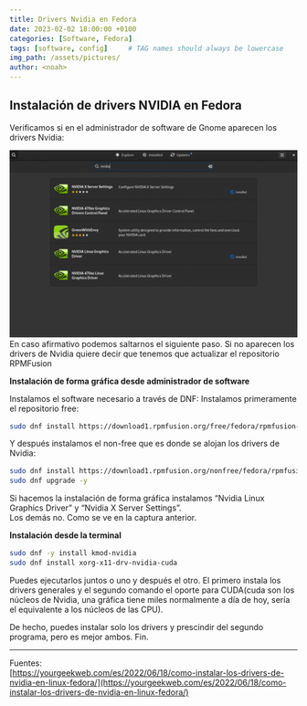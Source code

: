 ```yaml
---
title: Drivers Nvidia en Fedora
date: 2023-02-02 18:00:00 +0100
categories: [Software, Fedora]
tags: [software, config]     # TAG names should always be lowercase
img_path: /assets/pictures/
author: <noah>
---
```


## Instalación de drivers NVIDIA en Fedora

Verificamos si en el administrador de software de Gnome aparecen los drivers Nvidia:

![Foto.png](/pictures/gnome-software-driver-nvidia-1024x666.png)
En caso afirmativo podemos saltarnos el siguiente paso.
Si no aparecen los drivers de Nvidia quiere decir que tenemos que actualizar el repositorio RPMFusion

**Instalación de forma gráfica desde administrador de software**

Instalamos el software necesario a través de DNF:
Instalamos primeramente el repositorio free:
``` bash
sudo dnf install https://download1.rpmfusion.org/free/fedora/rpmfusion-free-release-$(rpm -E %fedora).noarch.rpm
```
Y después instalamos el non-free que es donde se alojan los drivers de Nvidia:
``` bash
sudo dnf install https://download1.rpmfusion.org/nonfree/fedora/rpmfusion-nonfree-release-$(rpm -E %fedora).noarch.rpm
sudo dnf upgrade -y
```
Si hacemos la instalación de forma gráfica instalamos “Nvidia Linux Graphics Driver” y “Nvidia X Server Settings”.  
Los demás no. Como se ve en la captura anterior.  
  
**Instalación desde la terminal**
``` bash
sudo dnf -y install kmod-nvidia
sudo dnf install xorg-x11-drv-nvidia-cuda
```
Puedes ejecutarlos juntos o uno y después el otro. El primero instala los drivers generales y el segundo comando el oporte para CUDA(cuda son los núcleos de Nvidia, una gráfica tiene miles normalmente a día de hoy, sería el equivalente a los núcleos de las CPU).

De hecho, puedes instalar solo los drivers y prescindir del segundo programa, pero es mejor ambos. Fin.  

***   
Fuentes:  
[https://yourgeekweb.com/es/2022/06/18/como-instalar-los-drivers-de-nvidia-en-linux-fedora/](https://yourgeekweb.com/es/2022/06/18/como-instalar-los-drivers-de-nvidia-en-linux-fedora/)  

